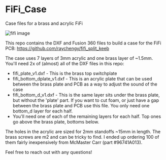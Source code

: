 # FiFi_Case
Case files for a brass and acrylic FiFi

![fifi image](./photos/fifi_brass_wide.jpeg "A Brass FiFi")

This repo contains the DXF and Fusion 360 files to build a case for the FiFi PCB:
https://github.com/raychengy/fifi_split_keeb

The case uses 7 layers of 3mm acrylic and one brass layer of ~1.5mm.  You'll need 2x of (almost) all of the DXF files in this repo:

* fifi_plate_v1.dxf - This is the brass top switchplate
* fifi_bottom_dplate_v1.dxf - This is an acrylic plate that can be used between the brass plate and PCB as a way to adjust the sound of the case
* fifi_bottom_d_v1.dxf - This is the same layer sits under the brass plate, but without the 'plate' part.  If you want to cut foam, or just have a gap between the brass plate and PCB use this file.  You only need one bottom_d layer for each half.
* You'll need one of each of the remaining layers for each half.  Top ones go above the brass plate, bottoms below. 

The holes in the acrylic are sized for 2mm standoffs ~15mm in length.  The brass screws are m2 and can be tricky to find.  I ended up ordering 100 of them fairly inexpensively from McMaster Carr (part #96741A013).

Feel free to reach out with any questions!
